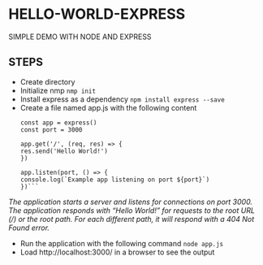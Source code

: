 # HELLO-WORLD-EXPRESS
SIMPLE DEMO WITH NODE AND EXPRESS

## STEPS
- Create directory
- Initialize nmp ```nmp init```
- Install express as a dependency ```npm install express --save```
- Create a file named app.js with the following content 
    ```const express = require('express')
    const app = express()
    const port = 3000

    app.get('/', (req, res) => {
    res.send('Hello World!')
    })

    app.listen(port, () => {
    console.log(`Example app listening on port ${port}`)
    })```

*The application starts a server and listens for connections on port 3000. The application responds with “Hello World!” for requests to the root URL (/) or the root path. For each different path, it will respond with a 404 Not Found error.*
- Run the application with the following command ```node app.js```
- Load http://localhost:3000/ in a browser to see the output